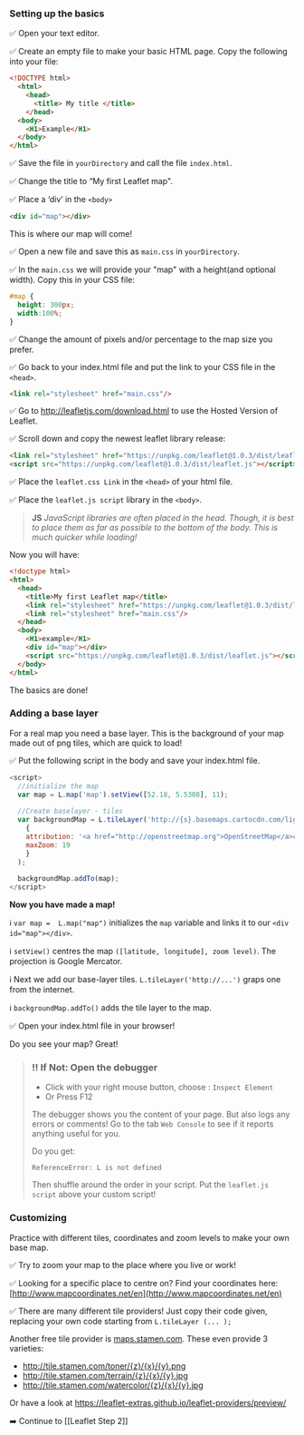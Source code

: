 ### Setting up the basics 

:white_check_mark: Open your text editor.

:white_check_mark: Create an empty file to make your basic HTML page. Copy the following into your file:

``` html
<!DOCTYPE html>
  <html>
    <head>
      <title> My title </title>
    </head>
  <body>
    <H1>Example</H1>
  </body>
</html>
```

:white_check_mark: Save the file in `yourDirectory` and call the file `index.html`.

:white_check_mark: Change the title to “My first Leaflet map".

:white_check_mark: Place a ‘div’ in the `<body>` 

``` html
<div id="map"></div>
```
This is where our map will come!

:white_check_mark: Open a new file and save this as `main.css` in `yourDirectory`.

:white_check_mark: In the `main.css` we will provide your "map" with a height(and optional width). Copy this in your CSS file:

``` css
#map { 
  height: 300px; 
  width:100%;
} 
```
:white_check_mark: Change the amount of pixels and/or percentage to the map size you prefer.

:white_check_mark: Go back to your index.html file and put the link to your CSS file in the `<head>`.

``` html
<link rel="stylesheet" href="main.css"/>
```

:white_check_mark: Go to http://leafletjs.com/download.html to use the Hosted Version of Leaflet.

:white_check_mark: Scroll down and copy the newest leaflet library release:

``` html
<link rel="stylesheet" href="https://unpkg.com/leaflet@1.0.3/dist/leaflet.css" />
<script src="https://unpkg.com/leaflet@1.0.3/dist/leaflet.js"></script>
```
:white_check_mark: Place the `leaflet.css Link` in the `<head>` of your html file.

:white_check_mark: Place the `leaflet.js script` library in the `<body>`. 


> **JS** *JavaScript libraries are often placed in the head. Though, it is best to place them as far as possible to the bottom of the body. This is much quicker while loading!*


Now you will have:

``` html
<!doctype html>
<html>
  <head>
    <title>My first Leaflet map</title>  
    <link rel="stylesheet" href="https://unpkg.com/leaflet@1.0.3/dist/leaflet.css" />
    <link rel="stylesheet" href="main.css"/>
  </head>   
  <body>
    <H1>example</H1>
    <div id="map"></div>
    <script src="https://unpkg.com/leaflet@1.0.3/dist/leaflet.js"></script>
  </body>
</html>
```

The basics are done! 

### Adding a base layer

For a real map you need a base layer. This is the background of your map made out of png tiles, which are quick to load!

:white_check_mark: Put the following script in the body and save your index.html file. 

``` js
<script>
  //initialize the map         
  var map = L.map('map').setView([52.18, 5.5308], 11);
  
  //Create baselayer - tiles         
  var backgroundMap = L.tileLayer('http://{s}.basemaps.cartocdn.com/light_all/{z}/{x}/{y}.png',
    {
    attribution: '<a href="http://openstreetmap.org">OpenStreetMap</a>contributors, <a href="http://creativecommons.org/licenses/by-sa/2.0/">CC-BY-SA</a>',
    maxZoom: 19
    }
  );
  
  backgroundMap.addTo(map);
</script>
``` 

**Now you have made a map!**

:information_source: `var map =  L.map("map")` initializes the `map` variable and links it to our `<div id="map"></div>`.

:information_source: `setView()` centres the map `([latitude, longitude], zoom level)`. The projection is Google Mercator. 

:information_source: Next we add our base-layer tiles. `L.tileLayer('http://...')` graps one from the internet. 

:information_source: `backgroundMap.addTo()` adds the tile layer to the map.

:white_check_mark: Open your index.html file in your browser!

Do you see your map? Great! 


> ###  :bangbang: If Not: Open the debugger 
>
> * Click with your right mouse button, choose : `Inspect Element`
> * Or Press F12
> 
> The debugger shows you the content of your page. But also logs any errors or comments! 
> Go to the tab `Web Console` to see if it reports anything useful for you.
> 
> Do you get:
> 
> `ReferenceError: L is not defined`
> 
> Then shuffle around the order in your script. Put the `leaflet.js script` above your custom script!


### Customizing

Practice with different tiles, coordinates and zoom levels to make your own base map. 

:white_check_mark: Try to zoom your map to the place where you live or work! 

:white_check_mark: Looking for a specific place to centre on? Find your coordinates here: [http://www.mapcoordinates.net/en](http://www.mapcoordinates.net/en)

:white_check_mark: There are many different tile providers! Just copy their code given, replacing your own code starting from `L.tileLayer (... );`

Another free tile provider is [maps.stamen.com](maps.stamen.com). These even provide 3 varieties:
 
   * http://tile.stamen.com/toner/{z}/{x}/{y}.png
   * http://tile.stamen.com/terrain/{z}/{x}/{y}.jpg
   * http://tile.stamen.com/watercolor/{z}/{x}/{y}.jpg

Or have a look at https://leaflet-extras.github.io/leaflet-providers/preview/ 


:arrow_right: Continue to [[Leaflet Step 2]]